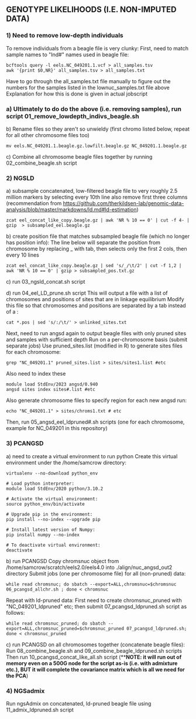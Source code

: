 ## GENOTYPE LIKELIHOODS (I.E. NON-IMPUTED DATA)
### 1) Need to remove low-depth individuals
To remove individuals from a beagle file is very clunky:
First, need to match sample names to "Ind#" names used in beagle file:
```
bcftools query -l eels.NC_049201.1.vcf > all_samples.tsv
awk '{print $0,NR}' all_samples.tsv > all_samples.txt
```
Have to go through the all_samples.txt file manually to figure out the numbers for the samples listed in the lownuc_samples.txt file above
Explanation for how this is done is given in actual jobscript
### a) Ultimately to do do the above (i.e. removing samples), run script 01_remove_lowdepth_indivs_beagle.sh

b) Rename files so they aren't so unwieldy (first chromo listed below, repeat for all other chromosome files too)
```
mv eels.NC_049201.1.beagle.gz.lowfilt.beagle.gz NC_049201.1.beagle.gz
```
c) Combine all chromosome beagle files together by running 02_combine_beagle.sh script



### 2) NGSLD
a) subsample concatenated, low-filtered beagle file to very roughly 2.5 million markers by selecting every 10th line
also remove first three columns (recommendation from https://github.com/therkildsen-lab/genomic-data-analysis/blob/master/markdowns/ld.md#ld-estimation)
```
zcat eel_concat_like_copy.beagle.gz | awk 'NR % 10 == 0' | cut -f 4- | gzip  > subsampled_eel.beagle.gz
```

b) create position file that matches subsampled beagle file (which no longer has position info):
The line below will separate the position from chromosome by replacing _ with tab, then selects only the first 2 cols, then every 10 lines
```
zcat eel_concat_like_copy.beagle.gz | sed 's/_/\t/2' | cut -f 1,2 | awk 'NR % 10 == 0' | gzip > subsampled_pos.txt.gz
```

c) run 03_ngsld_concat.sh script

d) run 04_eel_LD_prune.sh script
This will output a file with a list of chromosomes and positions of sites that are in linkage equilibrium
Modify this file so that chromosomes and positions are separated by a tab instead of a :
```
cat *.pos | sed 's/:/\t/' > unlinked_sites.txt
```
Next, need to run angsd again to output beagle files with only pruned sites and samples with sufficient depth
Run on a per-chromosome basis (submit separate jobs)
Use pruned_sites.list (modified in R) to generate sites files for each chromosome:
```
grep "NC_049201.1" pruned_sites.list > sites/sites1.list #etc
```
Also need to index these
```
module load StdEnv/2023 angsd/0.940
angsd sites index sites#.list #etc
```
Also generate chromosome files to specify region for each new angsd run:
```
echo "NC_049201.1" > sites/chroms1.txt # etc
```
Then, run 05_angsd_eel_ldpruned#.sh scripts (one for each chromosome, example for NC_049201 in this repository)


### 3) PCANGSD
a) need to create a virtual environment to run python
Create this virtual environment under the /home/samcrow directory:
```
virtualenv --no-download python_env

# Load python interpreter:
module load StdEnv/2020 python/3.10.2

# Activate the virtual environment:
source python_env/bin/activate

# Upgrade pip in the environment:
pip install --no-index --upgrade pip

# Install latest version of Numpy:
pip install numpy --no-index

# To deactivate virtual environment:
deactivate
```

b) run PCANGSD
Copy chromsnuc object from /home/samcrow/scratch/eels2.0/eels4.0 into ./align/nuc_angsd_out2 directory
Submit jobs (one per chromosome file) for all (non-pruned) data:
```
while read chromsnuc; do sbatch --export=ALL,chromsnuc=$chromsnuc 06_pcangsd_allchr.sh ; done < chromsnuc
```
Repeat with ld-pruned data:
First need to create chromsnuc_pruned with "NC_049201_ldpruned" etc; then submit 07_pcangsd_ldpruned.sh script as follows:
```
while read chromsnuc_pruned; do sbatch --export=ALL,chromsnuc_pruned=$chromsnuc_pruned 07_pcangsd_ldpruned.sh; done < chromsnuc_pruned
```

c) run PCANGSD on all chromosomes together (concatenate beagle files):
Run 08_combine_beagle.sh and 09_combine_beagle_ldpruned.sh scripts
Then run 10_pcangsd_concat_like_all.sh script (****NOTE: it will run out of memory even on a 500G node for the script as-is (i.e. with admixture etc.), BUT it will complete the covariance matrix which is all we need for the PCA**)


### 4) NGSadmix
Run ngsAdmix on concatenated, ld-pruned beagle file using 11_admix_ldpruned.sh script






